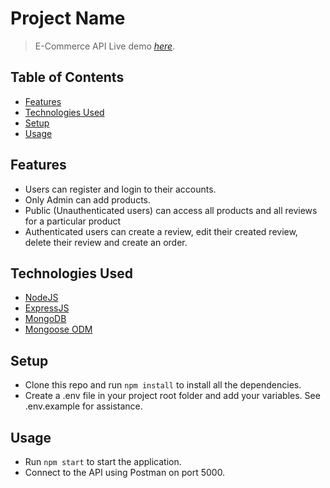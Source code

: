 # Project Name

> E-Commerce API
> Live demo [_here_](#e-commerce-api-p1#).

## Table of Contents

- [Features](#features)
- [Technologies Used](#technologies-used)
- [Setup](#setup)
- [Usage](#usage)

## Features

- Users can register and login to their accounts.
- Only Admin can add products.
- Public (Unauthenticated users) can access all products and all reviews for a particular product
- Authenticated users can create a review, edit their created review, delete their review and create an order.

## Technologies Used

- [NodeJS](https://nodejs.org/en)
- [ExpressJS](https://expressjs.com)
- [MongoDB](https://www.mongodb.com)
- [Mongoose ODM](https://mongoosejs.com)

## Setup

- Clone this repo and run `npm install` to install all the dependencies.
- Create a .env file in your project root folder and add your variables. See .env.example for assistance.

## Usage

- Run `npm start` to start the application.
- Connect to the API using Postman on port 5000.
